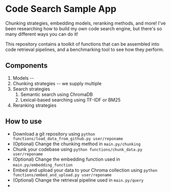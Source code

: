 # Code Search Sample App

Chunking strategies, embedding models, reranking methods, and more! I've been
researching how to build my own code search engine, but there's so many
different ways you can do it!

This repository contains a toolkit of functions that can be assembled into
code retrieval pipelines, and a benchmarking tool to see how they perform.

## Components

1. Models --
2. Chunking strategies -- we supply multiple
3. Search strategies
    1. Semantic search using ChromaDB
    2. Lexical-based searching using TF-IDF or BM25
4. Reranking strategies

## How to use

- Download a git repository using `python functions/load_data_from_github.py user/reponame`
- (Optional) Change the chunking method in `main.py/chunking`
- Chunk your codebase using `python functions/chunk_data.py user/reponame`
- (Optional) Change the embedding function used in `main.py/embedding_function`
- Embed and upload your data to your Chroma collection using `python functions/embed_and_upload.py user/reponame`
- (Optional) Change the retrieval pipeline used in `main.py/query`
-
